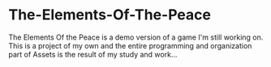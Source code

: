 # The-Elements-Of-The-Peace

The Elements Of the Peace is a demo version of a game I'm still working on. This is a project of my own and the entire programming and organization part of Assets is the result of my study and work…

